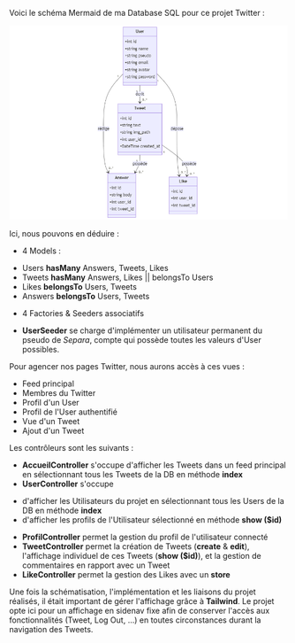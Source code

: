 Voici le schéma Mermaid de ma Database SQL pour ce projet Twitter :

![Database](mermaid.png)

Ici, nous pouvons en déduire :

-   4 Models :

*   Users **hasMany** Answers, Tweets, Likes
*   Tweets **hasMany** Answers, Likes || belongsTo Users
*   Likes **belongsTo** Users, Tweets
*   Answers **belongsTo** Users, Tweets

-   4 Factories & Seeders associatifs

*   **UserSeeder** se charge d'implémenter un utilisateur permanent du pseudo de _Separa_, compte qui possède toutes les valeurs d'User possibles.

Pour agencer nos pages Twitter, nous aurons accès à ces vues :

-   Feed principal
-   Membres du Twitter
-   Profil d'un User
-   Profil de l'User authentifié
-   Vue d'un Tweet
-   Ajout d'un Tweet

Les contrôleurs sont les suivants :

-   **AccueilController** s'occupe d'afficher les Tweets dans un feed principal en sélectionnant tous les Tweets de la DB en méthode **index**
-   **UserController** s'occupe

*   d'afficher les Utilisateurs du projet en sélectionnant tous les Users de la DB en méthode **index**
*   d'afficher les profils de l'Utilisateur sélectionné en méthode **show ($id)**

-   **ProfilController** permet la gestion du profil de l'utilisateur connecté
-   **TweetController** permet la création de Tweets (**create** & **edit**), l'affichage individuel de ces Tweets (**show ($id)**), et la gestion de commentaires en rapport avec un Tweet
-   **LikeController** permet la gestion des Likes avec un **store**

Une fois la schématisation, l'implémentation et les liaisons du projet réalisés, il était important de gérer l'affichage grâce à **Tailwind**. Le projet opte ici pour un affichage en sidenav fixe afin de conserver l'accès aux fonctionnalités (Tweet, Log Out, ...) en toutes circonstances durant la navigation des Tweets.
